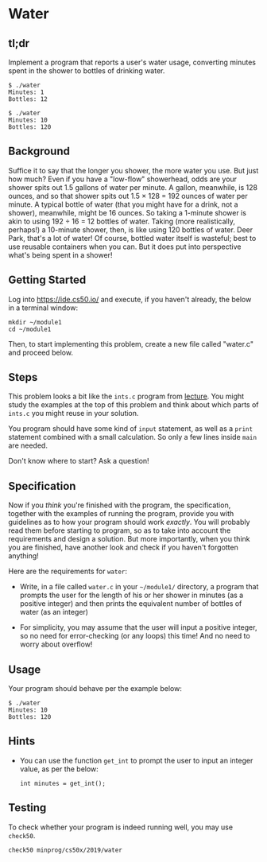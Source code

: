 # Water

## tl;dr

Implement a program that reports a user's water usage, converting minutes spent in the shower to bottles of drinking water.

	$ ./water
	Minutes: 1
	Bottles: 12

	$ ./water
	Minutes: 10
	Bottles: 120


## Background

Suffice it to say that the longer you shower, the more water you use. But just how much? Even if you have a "low-flow" showerhead, odds are your shower spits out 1.5 gallons of water per minute. A gallon, meanwhile, is 128 ounces, and so that shower spits out 1.5 × 128 = 192 ounces of water per minute. A typical bottle of water (that you might have for a drink, not a shower), meanwhile, might be 16 ounces. So taking a 1-minute shower is akin to using 192 ÷ 16 = 12 bottles of water. Taking (more realistically, perhaps!) a 10-minute shower, then, is like using 120 bottles of water. Deer Park, that's a lot of water! Of course, bottled water itself is wasteful; best to use reusable containers when you can. But it does put into perspective what's being spent in a shower!


## Getting Started

Log into <https://ide.cs50.io/> and execute, if you haven't already, the below in a terminal window:

	mkdir ~/module1
	cd ~/module1

Then, to start implementing this problem, create a new file called "water.c" and proceed below.


## Steps

This problem looks a bit like the `ints.c` program from [lecture](/lectures/c). You might study the examples at the top of this problem and think about which parts of `ints.c` you might reuse in your solution.

You program should have some kind of `input` statement, as well as a `print` statement combined with a small calculation. So only a few lines inside `main` are needed.

Don't know where to start? Ask a question!


## Specification

Now if you *think* you're finished with the program, the specification, together with the examples of running the program, provide you with guidelines as to how your program should work _exactly_. You will probably read them before starting to program, so as to take into account the requirements and design a solution. But more importantly, when you think you are finished, have another look and check if you haven't forgotten anything!

Here are the requirements for `water`:

* Write, in a file called `water.c` in your `~/module1/` directory, a program that prompts the user for the length of his or her shower in minutes (as a positive integer) and then prints the equivalent number of bottles of water (as an integer)

* For simplicity, you may assume that the user will input a positive integer, so no need for error-checking (or any loops) this time! And no need to worry about overflow!


## Usage

Your program should behave per the example below:

	$ ./water
	Minutes: 10
	Bottles: 120


## Hints

* You can use the function `get_int` to prompt the user to input an integer value, as per the below:

      int minutes = get_int();


## Testing

To check whether your program is indeed running well, you may use `check50`.

	check50 minprog/cs50x/2019/water
